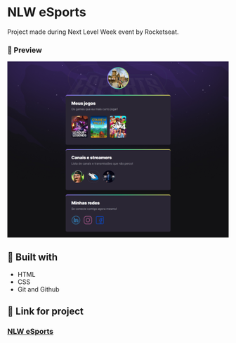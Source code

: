 # NLW eSports

Project made during Next Level Week event by Rocketseat.

<h3>👀 Preview</h3>
<img src="./.github/preview.png">

## 🔨 Built with

- HTML
- CSS
- Git and Github


## 🔗 Link for project
### <a href="https://nadiacoelhoc.github.io/NLW-eSports/" target="_blank">NLW eSports</a>